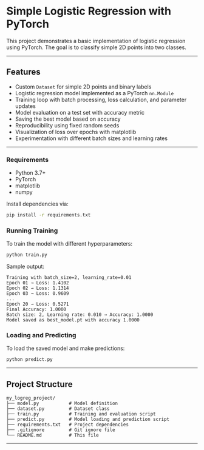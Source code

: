
# Simple Logistic Regression with PyTorch

This project demonstrates a basic implementation of logistic regression using PyTorch. The goal is to classify simple 2D points into two classes.

---

## Features

- Custom `Dataset` for simple 2D points and binary labels
- Logistic regression model implemented as a PyTorch `nn.Module`
- Training loop with batch processing, loss calculation, and parameter updates
- Model evaluation on a test set with accuracy metric
- Saving the best model based on accuracy
- Reproducibility using fixed random seeds
- Visualization of loss over epochs with matplotlib
- Experimentation with different batch sizes and learning rates

---

### Requirements

- Python 3.7+
- PyTorch
- matplotlib
- numpy

Install dependencies via:

```bash
pip install -r requirements.txt
```

### Running Training

To train the model with different hyperparameters:

```bash
python train.py
```

Sample output:

```
Training with batch_size=2, learning_rate=0.01
Epoch 01 → Loss: 1.4102
Epoch 02 → Loss: 1.1314
Epoch 03 → Loss: 0.9609
...
Epoch 20 → Loss: 0.5271
Final Accuracy: 1.0000
Batch size: 2, Learning rate: 0.010 → Accuracy: 1.0000
Model saved as best_model.pt with accuracy 1.0000
```

### Loading and Predicting

To load the saved model and make predictions:

```bash
python predict.py
```

---

## Project Structure

```
my_logreg_project/
├── model.py           # Model definition
├── dataset.py         # Dataset class
├── train.py           # Training and evaluation script
├── predict.py         # Model loading and prediction script
├── requirements.txt   # Project dependencies
├── .gitignore         # Git ignore file
└── README.md          # This file
```

---

